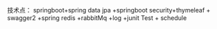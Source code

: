 技术点： springboot+spring data jpa +springboot security+thymeleaf + swagger2 +spring redis +rabbitMq +log +junit Test + schedule
